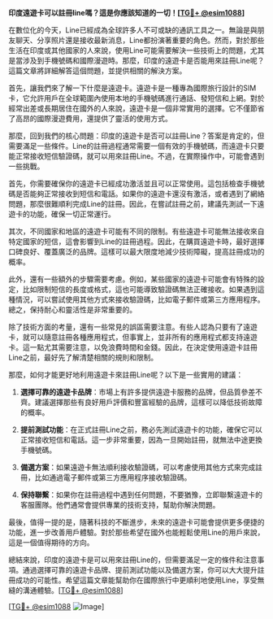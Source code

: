 **印度遠遊卡可以註冊line嗎？這是你應該知道的一切！[[TG💪+ @esim1088](https://t.me/s/esim1088)]**

在數位化的今天，Line已經成為全球許多人不可或缺的通訊工具之一。無論是與朋友聊天、分享照片還是接收最新消息，Line都扮演著重要的角色。然而，對於那些生活在印度或其他國家的人來說，使用Line可能需要解決一些技術上的問題，尤其是當涉及到手機號碼和國際漫遊時。那麼，印度的遠遊卡是否能用來註冊Line呢？這篇文章將詳細解答這個問題，並提供相關的解決方案。

首先，讓我們來了解一下什麼是遠遊卡。遠遊卡是一種專為國際旅行設計的SIM卡，它允許用戶在全球範圍內使用本地的手機號碼進行通話、發短信和上網。對於經常出差或長期居住在國外的人來說，遠遊卡是一個非常實用的選擇。它不僅節省了高昂的國際漫遊費用，還提供了靈活的使用方式。

那麼，回到我們的核心問題：印度的遠遊卡是否可以註冊Line？答案是肯定的，但需要滿足一些條件。Line的註冊過程通常需要一個有效的手機號碼，而遠遊卡只要能正常接收短信驗證碼，就可以用來註冊Line。不過，在實際操作中，可能會遇到一些挑戰。

首先，你需要確保你的遠遊卡已經成功激活並且可以正常使用。這包括檢查手機號碼是否能夠正常接收到短信和電話。如果你的遠遊卡還沒有激活，或者遇到了網絡問題，那麼很難順利完成Line的註冊。因此，在嘗試註冊之前，建議先測試一下遠遊卡的功能，確保一切正常運行。

其次，不同國家和地區的遠遊卡可能有不同的限制。有些遠遊卡可能無法接收來自特定國家的短信，這會影響到Line的註冊過程。因此，在購買遠遊卡時，最好選擇口碑良好、覆蓋廣泛的品牌。這樣可以最大限度地減少技術障礙，提高註冊成功的概率。

此外，還有一些額外的步驟需要考慮。例如，某些國家的遠遊卡可能會有特殊的設定，比如限制短信的長度或格式，這也可能導致驗證碼無法正確接收。如果遇到這種情況，可以嘗試使用其他方式來接收驗證碼，比如電子郵件或第三方應用程序。總之，保持耐心和靈活性是非常重要的。

除了技術方面的考量，還有一些常見的誤區需要注意。有些人認為只要有了遠遊卡，就可以隨意註冊各種應用程式，但事實上，並非所有的應用程式都支持遠遊卡。這一點尤其需要注意，以免浪費時間和金錢。因此，在決定使用遠遊卡註冊Line之前，最好先了解清楚相關的規則和限制。

那麼，如何才能更好地利用遠遊卡來註冊Line呢？以下是一些實用的建議：

1. **選擇可靠的遠遊卡品牌**：市場上有許多提供遠遊卡服務的品牌，但品質參差不齊。建議選擇那些有良好用戶評價和豐富經驗的品牌，這樣可以降低技術故障的概率。
   
2. **提前測試功能**：在正式註冊Line之前，務必先測試遠遊卡的功能，確保它可以正常接收短信和電話。這一步非常重要，因為一旦開始註冊，就無法中途更換手機號碼。

3. **備選方案**：如果遠遊卡無法順利接收驗證碼，可以考慮使用其他方式來完成註冊，比如通過電子郵件或第三方應用程序接收驗證碼。

4. **保持聯繫**：如果你在註冊過程中遇到任何問題，不要猶豫，立即聯繫遠遊卡的客服團隊。他們通常會提供專業的技術支持，幫助你解決問題。

最後，值得一提的是，隨著科技的不斷進步，未來的遠遊卡可能會提供更多便捷的功能，進一步改善用戶體驗。對於那些希望在國外也能輕鬆使用Line的用戶來說，這是一個值得期待的方向。

總結來說，印度的遠遊卡是可以用來註冊Line的，但需要滿足一定的條件和注意事項。通過選擇可靠的遠遊卡品牌、提前測試功能以及備選方案，你可以大大提升註冊成功的可能性。希望這篇文章能幫助你在國際旅行中更順利地使用Line，享受無縫的溝通體驗。[[TG💪+ @esim1088](https://t.me/s/esim1088)]

[[TG💪+ @esim1088](https://t.me/s/esim1088) ![Image](https://i.postimg.cc/4NQfJmqS/Snipaste-2025-05-13-00-14-12.png)]